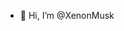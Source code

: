 - 👋 Hi, I’m @XenonMusk

<!---
XenonMusk/XenonMusk is a ✨ special ✨ repository because its `README.md` (this file) appears on your GitHub profile.
You can click the Preview link to take a look at your changes.
--->
